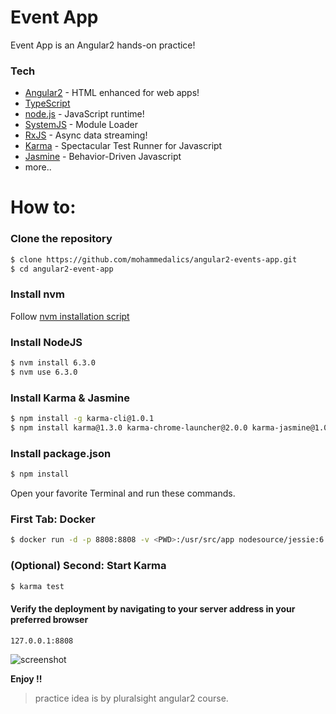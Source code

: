 # Event App

Event App is an Angular2 hands-on practice! 

### Tech
* [Angular2](https://angularjs.org) - HTML enhanced for web apps!
* [TypeScript](https://www.typescriptlang.org)
* [node.js](https://nodejs.org) - JavaScript runtime!
* [SystemJS](https://github.com/systemjs/systemjs) - Module Loader
* [RxJS](https://github.com/Reactive-Extensions/RxJS) - Async data streaming!
* [Karma](http://karma-runner.github.io) - Spectacular Test Runner for Javascript
* [Jasmine](https://jasmine.github.io) - Behavior-Driven Javascript
* more.. 

# How to: 

### Clone the repository
```sh
$ clone https://github.com/mohammedalics/angular2-events-app.git
$ cd angular2-event-app
```
### Install nvm
Follow [nvm installation script](https://github.com/creationix/nvm#install-script) 

### Install NodeJS
```sh
$ nvm install 6.3.0
$ nvm use 6.3.0
```
### Install Karma & Jasmine
```sh
$ npm install -g karma-cli@1.0.1
$ npm install karma@1.3.0 karma-chrome-launcher@2.0.0 karma-jasmine@1.0.2 jasmine-core@2.5.2 @types/jasmine@2.5.38 -D 
```
### Install package.json
```sh
$ npm install
```


Open your favorite Terminal and run these commands.

### First Tab: Docker
```sh
$ docker run -d -p 8808:8808 -v <PWD>:/usr/src/app nodesource/jessie:6.3.0 -t eventapp npm start
```
### (Optional) Second: Start Karma 
```sh
$ karma test
```

#### Verify the deployment by navigating to your server address in your preferred browser

```sh
127.0.0.1:8808
```

![screenshot](http://i64.tinypic.com/2d0ydi.jpg)


**Enjoy !!**

> practice idea is by pluralsight angular2 course.

